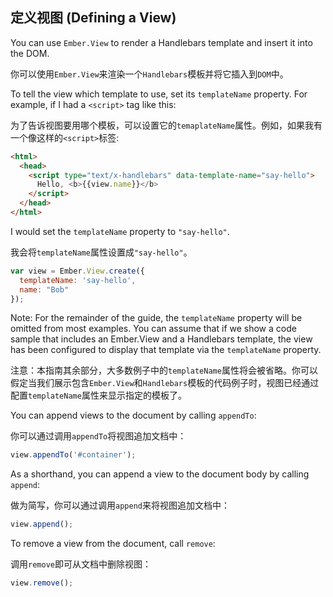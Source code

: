 ## 定义视图 (Defining a View)

You can use `Ember.View` to render a Handlebars template and insert it into the DOM.

你可以使用`Ember.View`来渲染一个`Handlebars`模板并将它插入到`DOM`中。

To tell the view which template to use, set its `templateName` property. For example, if I had a `<script>` tag like this:

为了告诉视图要用哪个模板，可以设置它的`temaplateName`属性。例如，如果我有一个像这样的`<script>`标签:


```html
<html>
  <head>
    <script type="text/x-handlebars" data-template-name="say-hello">
      Hello, <b>{{view.name}}</b>
    </script>
  </head>
</html>
```

I would set the `templateName` property to `"say-hello"`.

我会将`templateName`属性设置成`"say-hello"`。


```javascript
var view = Ember.View.create({
  templateName: 'say-hello',
  name: "Bob"
});
```

Note: For the remainder of the guide, the `templateName` property will be omitted from most examples. You can assume that if we show a code sample that includes an Ember.View and a Handlebars template, the view has been configured to display that template via the `templateName` property.

注意：本指南其余部分，大多数例子中的`templateName`属性将会被省略。你可以假定当我们展示包含`Ember.View`和`Handlebars`模板的代码例子时，视图已经通过配置`templateName`属性来显示指定的模板了。

You can append views to the document by calling `appendTo`:

你可以通过调用`appendTo`将视图追加文档中：

```javascript
view.appendTo('#container');
```

As a shorthand, you can append a view to the document body by calling `append`:

做为简写，你可以通过调用`append`来将视图追加文档中：

```javascript
view.append();
```

To remove a view from the document, call `remove`:

调用`remove`即可从文档中删除视图：

```javascript
view.remove();
```
